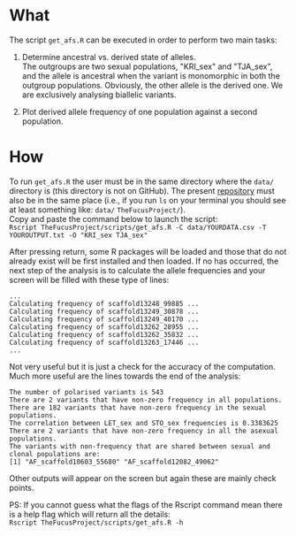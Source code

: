 # What  
The script `get_afs.R` can be executed in order to perform two main tasks:

1. Determine ancestral vs. derived state of alleles.  
The outgroups are two sexual populations, "KRI_sex" and "TJA_sex", and the allele is ancestral when the variant is monomorphic in both the outgroup populations. Obviously, the other allele is the derived one. We are exclusively analysing biallelic variants.

1. Plot derived allele frequency of one population against a second population.

# How  
To run `get_afs.R` the user must be in the same directory where the `data/` directory is (this directory is not on GitHub). The present [repository](https://github.com/crustaceana/TheFucusProject.git) must also be in the same place (i.e., if you run `ls` on your terminal you should see at least something like: `data/` `TheFucusProject/`).  
Copy and paste the command below to launch the script:  
`Rscript TheFucusProject/scripts/get_afs.R -C data/YOURDATA.csv -T YOUROUTPUT.txt -O "KRI_sex TJA_sex"`

After pressing return, some R packages will be loaded and those that do not already exist will be first installed and then loaded. If no has occurred, the next step of the analysis is to calculate the allele frequencies and your screen will be filled with these type of lines:

```
...
Calculating frequency of scaffold13248_99885 ...
Calculating frequency of scaffold13249_30878 ...
Calculating frequency of scaffold13249_40170 ...
Calculating frequency of scaffold13262_28955 ...
Calculating frequency of scaffold13262_35832 ...
Calculating frequency of scaffold13263_17446 ...
...
```

Not very useful but it is just a check for the accuracy of the computation. Much more useful are the lines towards the end of the analysis:

```
The number of polarised variants is 543
There are 2 variants that have non-zero frequency in all populations.
There are 182 variants that have non-zero frequency in the sexual populations.
The correlation between LET_sex and STO_sex frequencies is 0.3383625
There are 2 variants that have non-zero frequency in all the asexual populations.
The variants with non-frequency that are shared between sexual and clonal populations are:
[1] "AF_scaffold10603_55680" "AF_scaffold12082_49062"
```

Other outputs will appear on the screen but again these are mainly check points.

PS: If you cannot guess what the flags of the Rscript command mean there is a help flag which will return all the details:  
`Rscript TheFucusProject/scripts/get_afs.R -h`
